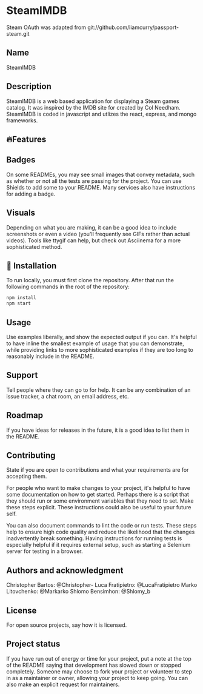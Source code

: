 # SteamIMDB

Steam OAuth was adapted from git://github.com/liamcurry/passport-steam.git


## Name
SteamIMDB

## Description
SteamIMDB is a web based application for displaying a Steam games catalog. It was inspired by the IMDB site for created by Col Needham. SteamIMDB is coded in javascript and utlizes the react, express, and mongo frameworks.

## 🔥Features



## Badges
On some READMEs, you may see small images that convey metadata, such as whether or not all the tests are passing for the project. You can use Shields to add some to your README. Many services also have instructions for adding a badge.

## Visuals
Depending on what you are making, it can be a good idea to include screenshots or even a video (you'll frequently see GIFs rather than actual videos). Tools like ttygif can help, but check out Asciinema for a more sophisticated method.

## 🧬 Installation 

To run locally, you must first clone the repository. After that run the following commands in the root of the repository:
```bash
npm install
npm start
```

## Usage
Use examples liberally, and show the expected output if you can. It's helpful to have inline the smallest example of usage that you can demonstrate, while providing links to more sophisticated examples if they are too long to reasonably include in the README.

## Support
Tell people where they can go to for help. It can be any combination of an issue tracker, a chat room, an email address, etc.

## Roadmap
If you have ideas for releases in the future, it is a good idea to list them in the README.

## Contributing
State if you are open to contributions and what your requirements are for accepting them.

For people who want to make changes to your project, it's helpful to have some documentation on how to get started. Perhaps there is a script that they should run or some environment variables that they need to set. Make these steps explicit. These instructions could also be useful to your future self.

You can also document commands to lint the code or run tests. These steps help to ensure high code quality and reduce the likelihood that the changes inadvertently break something. Having instructions for running tests is especially helpful if it requires external setup, such as starting a Selenium server for testing in a browser.

## Authors and acknowledgment
Christopher Bartos: @Christopher- 
Luca Fratipietro: @LucaFratipietro 
Marko Litovchenko: @Markarko 
Shlomo Bensimhon: @Shlomy_b

## License
For open source projects, say how it is licensed.

## Project status
If you have run out of energy or time for your project, put a note at the top of the README saying that development has slowed down or stopped completely. Someone may choose to fork your project or volunteer to step in as a maintainer or owner, allowing your project to keep going. You can also make an explicit request for maintainers.
